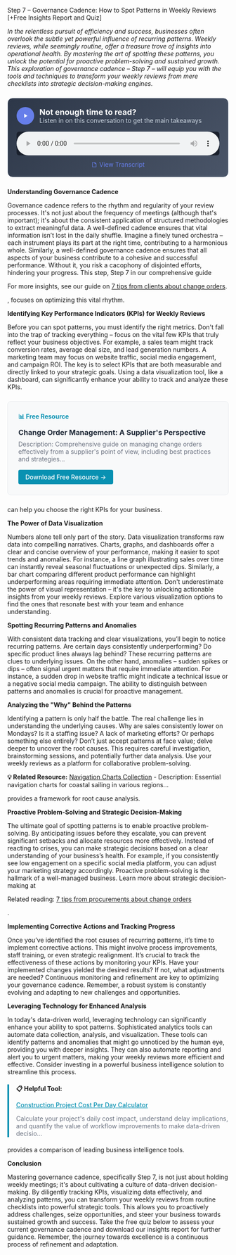 Step 7 – Governance Cadence: How to Spot Patterns in Weekly Reviews [+Free Insights Report and Quiz]  <p><i>In the relentless pursuit of efficiency and success, businesses often overlook the subtle yet powerful influence of recurring patterns.  Weekly reviews, while seemingly routine, offer a treasure trove of insights into operational health.  By mastering the art of spotting these patterns, you unlock the potential for proactive problem-solving and sustained growth. This exploration of governance cadence – Step 7 – will equip you with the tools and techniques to transform your weekly reviews from mere checklists into strategic decision-making engines.</i></p>


<div style="background: linear-gradient(135deg, #2D3748 0%, #4A5568 100%); padding: 20px; border-radius: 12px; margin: 24px 0; border: 1px solid #E2E8F0;">
  <div style="display: flex; align-items: center; gap: 12px; margin-bottom: 16px;">
    <div style="width: 40px; height: 40px; background: #667eea; border-radius: 50%; display: flex; align-items: center; justify-content: center;">
      <svg width="16" height="16" viewBox="0 0 24 24" fill="white">
        <path d="M8 5v14l11-7z"/>
      </svg>
    </div>
    <div>
      <h3 style="color: white; margin: 0; font-size: 18px; font-weight: bold;">Not enough time to read?</h3>
      <p style="color: #CBD5E0; margin: 0; font-size: 14px;">Listen in on this conversation to get the main takeaways</p>
    </div>
  </div>
  <audio controls style="width: 100%; background: #1A202C; border-radius: 6px;">
    <source src="/podcasts/audio/post-25.wav" type="audio/wav">
    Your browser does not support the audio element.
  </audio>
  <div style="margin-top: 12px; text-align: center;">
    <a href="/podcasts/transcripts/post-25-transcript.txt" 
       style="color: #667eea; text-decoration: none; font-size: 14px; display: inline-flex; align-items: center; gap: 4px;"
       target="_blank">
      <svg width="14" height="14" viewBox="0 0 24 24" fill="currentColor">
        <path d="M14,2H6A2,2 0 0,0 4,4V20A2,2 0 0,0 6,22H18A2,2 0 0,0 20,20V8L14,2M18,20H6V4H13V9H18V20Z"/>
      </svg>
      View Transcript
    </a>
  </div>
</div>

<p><b>Understanding Governance Cadence</b></p>
<p>Governance cadence refers to the rhythm and regularity of your review processes.  It's not just about the frequency of meetings (although that's important); it's about the consistent application of structured methodologies to extract meaningful data.  A well-defined cadence ensures that vital information isn’t lost in the daily shuffle.  Imagine a finely tuned orchestra – each instrument plays its part at the right time, contributing to a harmonious whole.  Similarly, a well-defined governance cadence ensures that all aspects of your business contribute to a cohesive and successful performance.  Without it, you risk a cacophony of disjointed efforts, hindering your progress.  This step, Step 7 in our comprehensive guide <p>For more insights, see our guide on <a href="/posts/post-10">7 tips from clients about change orders</a>.</p>, focuses on optimizing this vital rhythm.</p>

<p><b>Identifying Key Performance Indicators (KPIs) for Weekly Reviews</b></p>
<p>Before you can spot patterns, you must identify the right metrics.  Don't fall into the trap of tracking everything – focus on the vital few KPIs that truly reflect your business objectives.  For example, a sales team might track conversion rates, average deal size, and lead generation numbers.  A marketing team may focus on website traffic, social media engagement, and campaign ROI.  The key is to select KPIs that are both measurable and directly linked to your strategic goals.  Using a data visualization tool, like a dashboard, can significantly enhance your ability to track and analyze these KPIs. 
<div style="background: #f8f9fa; border: 1px solid #e9ecef; border-radius: 8px; padding: 24px; margin: 24px 0;">
<h4 style="color: #0891b2; margin: 0 0 12px 0;">📊 Free Resource</h4>
<h3 style="margin: 0 0 8px 0;"><a href="/resources/change-order-management" style="color: #1f2937; text-decoration: none;">Change Order Management: A Supplier's Perspective</a></h3>
<p style="color: #6b7280; margin: 0 0 16px 0; font-size: 14px;">Description: Comprehensive guide on managing change orders effectively from a supplier's point of view, including best practices and strategies...</p>
<a href="/resources/change-order-management" style="background: #0891b2; color: white; padding: 8px 16px; border-radius: 4px; text-decoration: none; font-weight: 500; display: inline-block;">Download Free Resource →</a>
</div> can help you choose the right KPIs for your business.</p>

<p><b>The Power of Data Visualization</b></p>
<p>Numbers alone tell only part of the story.  Data visualization transforms raw data into compelling narratives.  Charts, graphs, and dashboards offer a clear and concise overview of your performance, making it easier to spot trends and anomalies.  For instance, a line graph illustrating sales over time can instantly reveal seasonal fluctuations or unexpected dips.  Similarly, a bar chart comparing different product performance can highlight underperforming areas requiring immediate attention.  Don't underestimate the power of visual representation – it's the key to unlocking actionable insights from your weekly reviews.  Explore various visualization options to find the ones that resonate best with your team and enhance understanding.</p>

<p><b>Spotting Recurring Patterns and Anomalies</b></p>
<p>With consistent data tracking and clear visualizations, you’ll begin to notice recurring patterns.  Are certain days consistently underperforming?  Do specific product lines always lag behind?  These recurring patterns are clues to underlying issues.  On the other hand, anomalies – sudden spikes or dips – often signal urgent matters that require immediate attention.  For instance, a sudden drop in website traffic might indicate a technical issue or a negative social media campaign.  The ability to distinguish between patterns and anomalies is crucial for proactive management.</p>  <p><b>Analyzing the "Why" Behind the Patterns</b></p>
<p>Identifying a pattern is only half the battle.  The real challenge lies in understanding the underlying causes.  Why are sales consistently lower on Mondays?  Is it a staffing issue?  A lack of marketing efforts?  Or perhaps something else entirely?  Don’t just accept patterns at face value; delve deeper to uncover the root causes.  This requires careful investigation, brainstorming sessions, and potentially further data analysis.  Use your weekly reviews as a platform for collaborative problem-solving.  <p><b>💡 Related Resource:</b> <a href="/resources/navigation-charts">Navigation Charts Collection</a> - Description: Essential navigation charts for coastal sailing in various regions...</p> provides a framework for root cause analysis.</p>

<p><b>Proactive Problem-Solving and Strategic Decision-Making</b></p>
<p>The ultimate goal of spotting patterns is to enable proactive problem-solving.  By anticipating issues before they escalate, you can prevent significant setbacks and allocate resources more effectively.  Instead of reacting to crises, you can make strategic decisions based on a clear understanding of your business’s health.  For example, if you consistently see low engagement on a specific social media platform, you can adjust your marketing strategy accordingly.  Proactive problem-solving is the hallmark of a well-managed business.  Learn more about strategic decision-making at <p>Related reading: <a href="/posts/post-11">7 tips from procurements about change orders</a></p>.</p>  <p><b>Implementing Corrective Actions and Tracking Progress</b></p>
<p>Once you’ve identified the root causes of recurring patterns, it’s time to implement corrective actions.  This might involve process improvements, staff training, or even strategic realignment.  It’s crucial to track the effectiveness of these actions by monitoring your KPIs.  Have your implemented changes yielded the desired results?  If not, what adjustments are needed?  Continuous monitoring and refinement are key to optimizing your governance cadence.  Remember, a robust system is constantly evolving and adapting to new challenges and opportunities.</p>

<p><b>Leveraging Technology for Enhanced Analysis</b></p>
<p>In today's data-driven world, leveraging technology can significantly enhance your ability to spot patterns.  Sophisticated analytics tools can automate data collection, analysis, and visualization.  These tools can identify patterns and anomalies that might go unnoticed by the human eye, providing you with deeper insights.  They can also automate reporting and alert you to urgent matters, making your weekly reviews more efficient and effective.  Consider investing in a powerful business intelligence solution to streamline this process. 
<div style="border-left: 4px solid #0891b2; padding-left: 16px; margin: 20px 0;">
<p><b>📋 Helpful Tool:</b></p>
<p><a href="/resources/project-cost-calculator" style="color: #0891b2; font-weight: 500;">Construction Project Cost Per Day Calculator</a></p>
<p style="font-size: 14px; color: #6b7280;">Calculate your project's daily cost impact, understand delay implications, and quantify the value of workflow improvements to make data-driven decisio...</p>
</div> provides a comparison of leading business intelligence tools.</p>  <p><b>Conclusion</b></p>
<p>Mastering governance cadence, specifically Step 7, is not just about holding weekly meetings; it's about cultivating a culture of data-driven decision-making.  By diligently tracking KPIs, visualizing data effectively, and analyzing patterns, you can transform your weekly reviews from routine checklists into powerful strategic tools.  This allows you to proactively address challenges, seize opportunities, and steer your business towards sustained growth and success.  Take the free quiz below to assess your current governance cadence and download our insights report for further guidance.  Remember, the journey towards excellence is a continuous process of refinement and adaptation.</p>
